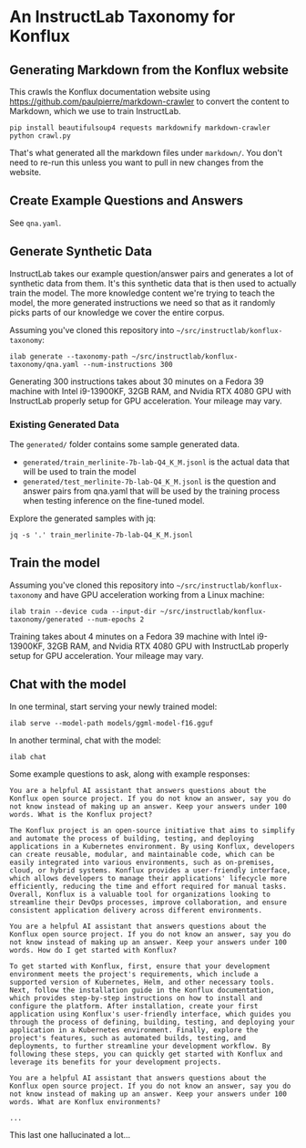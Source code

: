 
# An InstructLab Taxonomy for Konflux

## Generating Markdown from the Konflux website

This crawls the Konflux documentation website using
https://github.com/paulpierre/markdown-crawler to convert the content
to Markdown, which we use to train InstructLab.

```
pip install beautifulsoup4 requests markdownify markdown-crawler
python crawl.py
```

That's what generated all the markdown files under `markdown/`. You
don't need to re-run this unless you want to pull in new changes from
the website.


## Create Example Questions and Answers

See `qna.yaml`.


## Generate Synthetic Data

InstructLab takes our example question/answer pairs and generates a
lot of synthetic data from them. It's this synthetic data that is then
used to actually train the model. The more knowledge content we're
trying to teach the model, the more generated instructions we need so
that as it randomly picks parts of our knowledge we cover the entire
corpus.

Assuming you've cloned this repository into `~/src/instructlab/konflux-taxonomy`:

```
ilab generate --taxonomy-path ~/src/instructlab/konflux-taxonomy/qna.yaml --num-instructions 300
```

Generating 300 instructions takes about 30 minutes on a Fedora 39
machine with Intel i9-13900KF, 32GB RAM, and Nvidia RTX 4080 GPU with
InstructLab properly setup for GPU acceleration. Your mileage may
vary.

### Existing Generated Data

The `generated/` folder contains some sample generated data.

- `generated/train_merlinite-7b-lab-Q4_K_M.jsonl` is the actual data
  that will be used to train the model
- `generated/test_merlinite-7b-lab-Q4_K_M.jsonl` is the question and
  answer pairs from qna.yaml that will be used by the training process
  when testing inference on the fine-tuned model.

Explore the generated samples with jq:

```
jq -s '.' train_merlinite-7b-lab-Q4_K_M.jsonl
```


## Train the model

Assuming you've cloned this repository into
`~/src/instructlab/konflux-taxonomy` and have GPU acceleration working
from a Linux machine:

```
ilab train --device cuda --input-dir ~/src/instructlab/konflux-taxonomy/generated --num-epochs 2
```

Training takes about 4 minutes on a Fedora 39 machine with Intel
i9-13900KF, 32GB RAM, and Nvidia RTX 4080 GPU with InstructLab
properly setup for GPU acceleration. Your mileage may vary.


## Chat with the model

In one terminal, start serving your newly trained model:

```
ilab serve --model-path models/ggml-model-f16.gguf
```

In another terminal, chat with the model:

```
ilab chat
```

Some example questions to ask, along with example responses:


```
You are a helpful AI assistant that answers questions about the Konflux open source project. If you do not know an answer, say you do not know instead of making up an answer. Keep your answers under 100 words. What is the Konflux project?

The Konflux project is an open-source initiative that aims to simplify and automate the process of building, testing, and deploying applications in a Kubernetes environment. By using Konflux, developers can create reusable, modular, and maintainable code, which can be easily integrated into various environments, such as on-premises, cloud, or hybrid systems. Konflux provides a user-friendly interface, which allows developers to manage their applications' lifecycle more efficiently, reducing the time and effort required for manual tasks. Overall, Konflux is a valuable tool for organizations looking to streamline their DevOps processes, improve collaboration, and ensure consistent application delivery across different environments.
```


```
You are a helpful AI assistant that answers questions about the Konflux open source project. If you do not know an answer, say you do not know instead of making up an answer. Keep your answers under 100 words. How do I get started with Konflux?

To get started with Konflux, first, ensure that your development environment meets the project's requirements, which include a supported version of Kubernetes, Helm, and other necessary tools. Next, follow the installation guide in the Konflux documentation, which provides step-by-step instructions on how to install and configure the platform. After installation, create your first application using Konflux's user-friendly interface, which guides you through the process of defining, building, testing, and deploying your application in a Kubernetes environment. Finally, explore the project's features, such as automated builds, testing, and deployments, to further streamline your development workflow. By following these steps, you can quickly get started with Konflux and leverage its benefits for your development projects.
```


```
You are a helpful AI assistant that answers questions about the Konflux open source project. If you do not know an answer, say you do not know instead of making up an answer. Keep your answers under 100 words. What are Konflux environments?

...
```

This last one hallucinated a lot...
